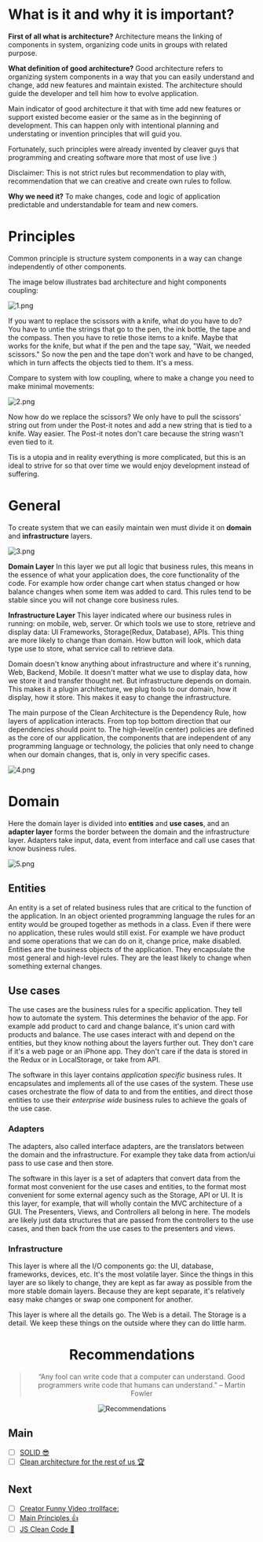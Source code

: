# What is it and why it is important?

**First of all what is architecture?**
Architecture means the linking of components in system, organizing code units in groups with related purpose. 

**What definition of good architecture?**
Good architecture refers to organizing system components in a way that you can easily understand and change, add new features and maintain existed. The architecture should guide the developer and tell him how to evolve application.

Main indicator of good architecture it that with time add new features or support existed become easier or the same as in the beginning of development.
This can happen only with intentional planning and understating or invention principles that will guid you.

Fortunately, such principles were already invented by cleaver guys that programming and creating software more that most of use live :)

Disclaimer: This is not strict rules but recommendation to play with, recommendation that we can creative and create own rules to follow.

**Why we need it?**
To make changes, code and logic of application predictable and understandable for team and new comers.

# Principles

Common principle is structure system components in a way  can change independently of other components.

The image below illustrates bad architecture and hight components coupling:

![1.png](https://s1.imghub.io/sP4Zy.png)

If you want to replace the scissors with a knife, what do you have to do? You have to untie the strings that go to the pen, the ink bottle, the tape and the compass. Then you have to retie those items to a knife. Maybe that works for the knife, but what if the pen and the tape say, "Wait, we needed scissors." So now the pen and the tape don't work and have to be changed, which in turn affects the objects tied to them. It's a mess.

Compare to system with low coupling, where to make a change you need to make minimal movements:

![2.png](https://s1.imghub.io/sPKyJ.png)

Now how do we replace the scissors? We only have to pull the scissors’ string out from under the Post-it notes and add a new string that is tied to a knife. Way easier. The Post-it notes don't care because the string wasn't even tied to it.

Tis is a utopia and in reality everything is more complicated, but this is an ideal to strive for so that over time we would enjoy development instead of suffering.

# General

To create system that we can easily maintain wen must divide it on **domain** and **infrastructure** layers.

![3.png](https://s1.imghub.io/sP1G1.png)

**Domain Layer**
In this layer we put all logic that business rules, this means in the essence of what your application does, the core functionality of the code. For example how order change cart when status changed or how balance changes when some item was added to card. This rules tend to be stable since you will not change core business rules.

**Infrastructure Layer**
This layer indicated where our business rules in running: on mobile, web, server. Or which tools we use to store, retrieve and display data: UI Frameworks, Storage(Redux, Database), APIs. This thing are more likely to change than domain. How button will look, which data type use to store, what service call to retrieve data.

Domain doesn't know anything about infrastructure and where it's running, Web, Backend, Mobile.  It doesn't matter what we use to display data, how we store it and transfer thought net.  But infrastructure depends on domain. This makes it a plugin architecture, we plug tools to our domain, how it display, how it store. This makes it easy to change the infrastructure.

The main purpose of the Clean Architecture is the Dependency Rule, how layers of application interacts. From top top bottom direction that our dependencies should point to. The high-level(in center) policies are defined as the core of our application, the components that are independent of any programming language or technology, the policies that only need to change when our domain changes, that is, only in very specific cases.

![4.png](https://s1.imghub.io/sPjaH.png)

# Domain

Here the domain layer is divided into **entities** and **use cases**, and an **adapter layer** forms the border between the domain and the infrastructure layer. Adapters take input, data, event from interface and call use cases that know business rules.

![5.png](https://s1.imghub.io/sPr7k.png)

## Entities

An entity is a set of related business rules that are critical to the function of the application. In an object oriented programming language the rules for an entity would be grouped together as methods in a class. Even if there were no application, these rules would still exist. For example we have product and some operations that we can do on it, change price, make disabled.  Entities are the business objects of the application. They encapsulate the most general and high-level rules. They are the least likely to change when something external changes.

## Use cases

The use cases are the business rules for a specific application. They tell how to automate the system. This determines the behavior of the app. For example add product to card and change balance, it's union card with products and balance. The use cases interact with and depend on the entities, but they know nothing about the layers further out. They don't care if it's a web page or an iPhone app. They don't care if the data is stored in the Redux or in LocalStorage, or take from API.

The software in this layer contains *application specific* business rules. It encapsulates and implements all of the use cases of the system. These use cases orchestrate the flow of data to and from the entities, and direct those entities to use their *enterprise wide* business rules to achieve the goals of the use case.

### Adapters

The adapters, also called interface adapters, are the translators between the domain and the infrastructure. For example they take data from action/ui pass to use case and then store.

The software in this layer is a set of adapters that convert data from the format most convenient for the use cases and entities, to the format most convenient for some external agency such as the Storage, API or UI. It is this layer, for example, that will wholly contain the MVC architecture of a GUI. The Presenters, Views, and Controllers all belong in here. The models are likely just data structures that are passed from the controllers to the use cases, and then back from the use cases to the presenters and views.

### Infrastructure

This layer is where all the I/O components go: the UI, database, frameworks, devices, etc. It's the most volatile layer. Since the things in this layer are so likely to change, they are kept as far away as possible from the more stable domain layers. Because they are kept separate, it's relatively easy make changes or swap one component for another.

This layer is where all the details go. The Web is a detail. The Storage is a detail. We keep these things on the outside where they can do little harm.

<h1 align="center">Recommendations</h1>

<blockquote align="center">
“Any fool can write code that a computer can understand. Good programmers write code that humans can understand.” – Martin Fowler
</blockquote>

<p align="center">
    <img src="https://media.giphy.com/media/l8aCBaBuz5R6M/giphy.gif" alt="Recommendations" />
</p>

## Main
- [ ] [SOLID :sunglasses:](https://www.mohitkhare.com/blog/solid-dry-kiss-yagni/) 
- [ ] [Clean architecture for the rest of us :trophy:](https://pusher.com/tutorials/clean-architecture-introduction)

## Next
- [ ] [Creator Funny Video :trollface:](https://www.youtube.com/watch?v=2dKZ-dWaCiU)
- [ ] [Main Principles :+1:](https://blog.cleancoder.com/uncle-bob/2012/08/13/the-clean-architecture.html)
- [ ] [JS Clean Code :eyes:](https://github.com/ryanmcdermott/clean-code-javascript)
